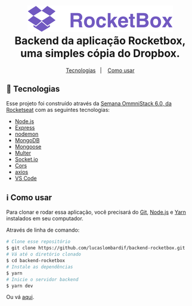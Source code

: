 <h1 align="center">
    <img alt="RocketBox" src="https://github.com/lucaslombardif/frontend-rocketbox/blob/master/src/assets/logo.svg?sanitize=true" />
    <br>
    Backend da aplicação Rocketbox, uma simples cópia do Dropbox. <br />
</h1>

<h4 align="center">

</h4>

<p align="center">
  <a href="#rocket-technologies">Tecnologias</a>&nbsp;&nbsp;&nbsp;|&nbsp;&nbsp;&nbsp;
  <a href="#information_source-how-to-use">Como usar</a>
</p>

## :rocket: Tecnologias

Esse projeto foi construído através da [Semana OmmniStack 6.0, da Rocketseat](https://rocketseat.com.br) com as seguintes tecnologias:

-  [Node.js][nodejs]
-  [Express](https://expressjs.com/)
-  [nodemon](https://github.com/remy/nodemon)
-  [MongoDB](https://mongodb.com)
-  [Mongoose](https://mongoosejs.com/)
-  [Multer](https://github.com/expressjs/multer)
-  [Socket.io](https://socket.io/)
-  [Cors](https://github.com/expressjs/cors)
-  [axios](https://github.com/axios/axios)
-  [VS Code][vc]

## :information_source: Como usar

Para clonar e rodar essa aplicação, você precisará do [Git](https://git-scm.com), [Node.js][nodejs] e [Yarn][yarn] instalados em seu computador.

Através de linha de comando:

```bash
# Clone esse repositório
$ git clone https://github.com/lucaslombardif/backend-rocketbox.git
# Vá até o diretório clonado
$ cd backend-rocketbox
# Instale as dependências
$ yarn 
# Inicie o servidor backend
$ yarn dev
```
Ou vá [aqui](https://box.lucaslombardif.codes).

[nodejs]: https://nodejs.org/
[yarn]: https://yarnpkg.com/
[vc]: https://code.visualstudio.com/
